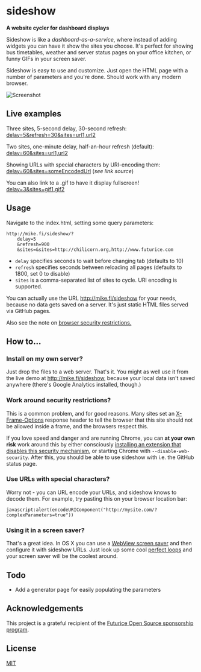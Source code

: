 # sideshow

**A website cycler for dashboard displays**

Sideshow is like a *dashboard-as-a-service*, where instead of adding widgets you can have it show the sites you choose. It's perfect for showing bus timetables, weather and server status pages on your office kitchen, or funny GIFs in your screen saver.

Sideshow is easy to use and customize. Just open the HTML page with a number of parameters and you're done. Should work with any modern browser.

![Screenshot](https://github.com/mieky/sideshow/raw/master/sideshow-example.gif)

## Live examples

Three sites, 5-second delay, 30-second refresh:<br /> [delay=5&refresh=30&sites=url1,url2](http://mike.fi/sideshow/?delay=5&refresh=30&sites=http://chilicorn.org,http://www.futurice.com)

Two sites, one-minute delay, half-an-hour refresh (default):<br /> [delay=60&sites=url1,url2](http://mike.fi/sideshow/?delay=60&sites=http://chilicorn.org,http://www.futurice.com)

Showing URLs with special characters by URI-encoding them:<br />
[delay=60&sites=someEncodedUrl](http://mike.fi/sideshow/?delay=5&sites=http://mike.fi/sideshow/?delay=5&sites=https://www.djangopackages.com/search/%3Fq%3D%F0%9F%98%80%20emojis%2C%20baby) (*see link source*)

You can also link to a .gif to have it display fullscreen!<br />
[delay=3&sites=gif1,gif2](http://mike.fi/sideshow/?delay=3&sites=http://cdn.gifbay.com/2013/01/1_for_perfect_loop-26256.gif,http://38.media.tumblr.com/aed842e1fa863d6e991def1b9505d77f/tumblr_nx1lhqQZDl1rxpytqo1_400.gif)

## Usage

Navigate to the index.html, setting some query parameters:

```
http://mike.fi/sideshow/?
    delay=5
    &refresh=900
    &sites=&sites=http://chilicorn.org,http://www.futurice.com
```

- `delay` specifies seconds to wait before changing tab (defaults to 10)
- `refresh` specifies seconds between reloading all pages (defaults to 1800, set 0 to disable)
- `sites` is a comma-separated list of sites to cycle. URI encoding is supported.

You can actually use the URL http://mike.fi/sideshow for your needs, because no data gets saved on a server. It's just static HTML files served via GitHub pages.

Also see the note on [browser security restrictions.](#work-around-security-restrictions)

## How to...

### Install on my own server?

Just drop the files to a web server. That's it. You might as well use it from the live demo at http://mike.fi/sideshow, because your local data isn't saved anywhere (there's Google Analytics installed, though.)

### Work around security restrictions?

This is a common problem, and for good reasons. Many sites set an [X-Frame-Options](https://developer.mozilla.org/en-US/docs/Web/HTTP/X-Frame-Options) response header to tell the browser that this site should not be allowed inside a frame, and the browsers respect this.

If you love speed and danger and are running Chrome, you can **at your own risk** work around this by either consciously [installing an extension that disables this security mechanism](https://chrome.google.com/webstore/detail/ignore-x-frame-headers/gleekbfjekiniecknbkamfmkohkpodhe), or starting Chrome with `--disable-web-security`. After this, you should be able to use sideshow with i.e. the GitHub status page.

### Use URLs with special characters?

Worry not - you can URL encode your URLs, and sideshow knows to decode them. For example, try pasting this on your browser location bar:

`javascript:alert(encodeURIComponent("http://mysite.com/?complexParameters=true"))`

### Using it in a screen saver?

That's a great idea. In OS X you can use a [WebView screen saver](https://github.com/liquidx/webviewscreensaver) and then configure it with sideshow URLs. Just look up some cool [perfect loops](https://www.reddit.com/r/perfectloops) and your screen saver will be the coolest around.

## Todo

- Add a generator page for easily populating the parameters

## Acknowledgements

This project is a grateful recipient of the [Futurice Open Source sponsorship program](http://futurice.com/blog/sponsoring-free-time-open-source-activities).

## License

[MIT](https://github.com/mieky/sideshow/blob/master/LICENSE)
